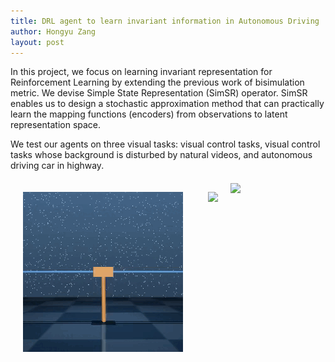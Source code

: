 ```yaml
---
title: DRL agent to learn invariant information in Autonomous Driving
author: Hongyu Zang
layout: post
---
```

<!-- 日期可能需要改一下 -->
<div class="container">
	<p>In this project, we focus on learning invariant representation for Reinforcement Learning by extending the previous work of bisimulation metric. We devise Simple State Representation (SimSR) operator. SimSR enables us to design a stochastic approximation method that can practically learn the mapping functions (encoders) from observations to latent representation space.</p>
	<p>We test our agents on three visual tasks: visual control tasks, visual control tasks whose background is disturbed by natural videos, and autonomous driving car in highway.</p>
</div>
<div style="float:left;border:solid 1px 000;margin:20px;"><img src="/assets/images/research/cartpole_swingup.gif"></div>
<div style="float:left;border:solid 1px 000;margin:20px;"><img src="/assets/images/research/walker_walk.gif"></div>
<div style="float:center;border:solid 1px 000;margin:20px;"><img src="/assets/images/research/car.gif"></div>
<div style="float:none;clear:both;"></div>